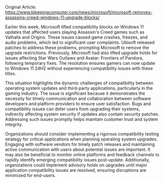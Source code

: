Original Article: https://www.bleepingcomputer.com/news/microsoft/microsoft-removes-assassins-creed-windows-11-upgrade-blocks/

Earlier this week, Microsoft lifted compatibility blocks on Windows 11 updates that affected users playing Assassin's Creed games such as Valhalla and Origins. These issues caused game crashes, freezes, and audio problems, which led to significant user complaints. Ubisoft released patches to address these problems, prompting Microsoft to remove the upgrade restrictions. Previously, Microsoft had also lifted upgrade holds for issues affecting Star Wars Outlaws and Avatar: Frontiers of Pandora, following temporary fixes. The resolution ensures gamers can now update to Windows 11 24H2 without experiencing compatibility issues with these titles.

This situation highlights the dynamic challenges of compatibility between operating system updates and third-party applications, particularly in the gaming industry. The issue is significant because it demonstrates the necessity for timely communication and collaboration between software developers and platform providers to ensure user satisfaction. Bugs and compatibility issues can deter users from upgrading their systems, indirectly affecting system security if updates also contain security patches. Addressing such issues promptly helps maintain customer trust and system integrity.

Organizations should consider implementing a rigorous compatibility testing strategy for critical applications when planning operating system upgrades. Engaging with software vendors for timely patch releases and maintaining active communication with users about potential issues are important. It may also be beneficial to monitor online platforms and feedback channels to rapidly identify emerging compatibility issues post-update. Additionally, organizations could implement advisory holds on upgrades until major application compatibility issues are resolved, ensuring disruptions are minimized for end-users.